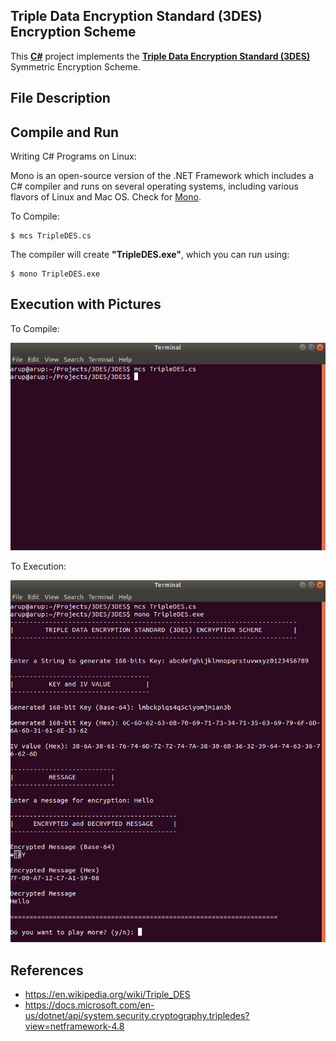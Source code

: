 ## Triple Data Encryption Standard (3DES) Encryption Scheme

This [**C#**](https://en.wikipedia.org/wiki/C_Sharp_(programming_language)) project implements the **[Triple Data Encryption Standard (3DES)](https://en.wikipedia.org/wiki/Triple_DES)** Symmetric Encryption Scheme. 


## File Description




## Compile and Run
  
  Writing C# Programs on Linux:
  
  Mono is an open-source version of the .NET Framework which includes a C# compiler and runs on several operating systems, including various flavors of Linux and Mac OS. Check for [Mono](https://www.mono-project.com/download/stable/).
  
  To Compile:
  
  ```
  $ mcs TripleDES.cs
  ```
  
  The compiler will create **"TripleDES.exe"**, which you can run using:
  
  ```
  $ mono TripleDES.exe
  ```
  
  
  ## Execution with Pictures
  
  To Compile:
  
  ![Compile](https://github.com/arupmondal-cs/TipleDES-Encryption/blob/master/Picture/compile.png)
  
  To Execution:
  
  ![Execution](https://github.com/arupmondal-cs/TipleDES-Encryption/blob/master/Picture/run.png)

## References

  * https://en.wikipedia.org/wiki/Triple_DES
  * https://docs.microsoft.com/en-us/dotnet/api/system.security.cryptography.tripledes?view=netframework-4.8
